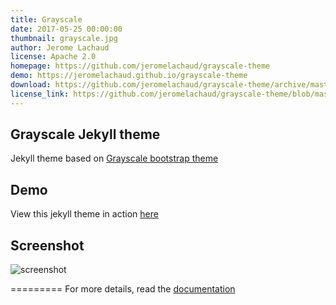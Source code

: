 ```yaml
---
title: Grayscale
date: 2017-05-25 00:00:00
thumbnail: grayscale.jpg
author: Jerome Lachaud
license: Apache 2.0
homepage: https://github.com/jeromelachaud/grayscale-theme
demo: https://jeromelachaud.github.io/grayscale-theme
download: https://github.com/jeromelachaud/grayscale-theme/archive/master.zip
license_link: https://github.com/jeromelachaud/grayscale-theme/blob/master/LICENCE
---
```

Grayscale Jekyll theme
------------------------

Jekyll theme based on [Grayscale bootstrap theme ](http://ironsummitmedia.github.io/startbootstrap-grayscale/)

## Demo
View this jekyll theme in action [here](https://jeromelachaud.github.io/grayscale-theme)

## Screenshot
![screenshot](https://raw.githubusercontent.com/jeromelachaud/grayscale-theme/master/screenshot.png?raw=true)

=========
For more details, read the [documentation](http://jekyllrb.com/)
